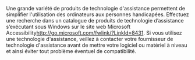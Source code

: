 <Token xmlns:xlink="http://www.w3.org/1999/xlink">Une grande variété de produits de technologie d'assistance permettent de simplifier l'utilisation des ordinateurs aux personnes handicapées. Effectuez une recherche dans un catalogue de produits de technologie d’assistance s’exécutant sous Windows sur le <externalLink xmlns="http://ddue.schemas.microsoft.com/authoring/2003/5"><linkText>site web Microsoft Accessibility</linkText><linkUri>http://go.microsoft.com/fwlink/?LinkId=8431</linkUri></externalLink>. Si vous utilisez une technologie d'assistance, veillez à contacter votre fournisseur de technologie d'assistance avant de mettre votre logiciel ou matériel à niveau et ainsi éviter tout problème éventuel de compatibilité.</Token>

<!--HONumber=May16_HO1-->


